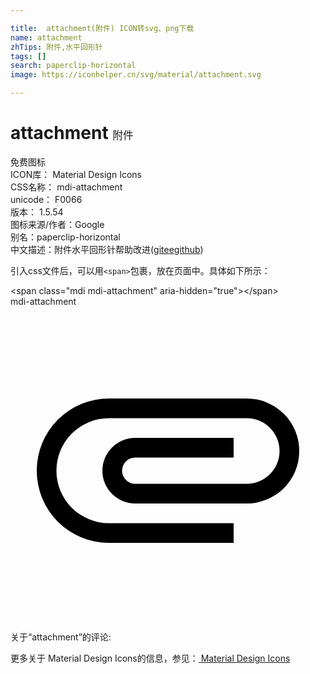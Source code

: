 ```yaml
---

title:  attachment(附件) ICON转svg、png下载
name: attachment
zhTips: 附件,水平回形针
tags: []
search: paperclip-horizontal
image: https://iconhelper.cn/svg/material/attachment.svg

---
```


# attachment  <small style="font-size: 60%;font-weight: 100">附件</small>


<div class="detail-page">
<p>
<span><span class="badge-success badge">免费图标</span> </span>
<br/>
<span>
ICON库：
<span class="badge-secondary badge">Material Design Icons</span> 
</span>
<br/>
<span>
CSS名称：
<span class="badge-secondary badge">mdi-attachment</span> 
</span>
<br/>
<span>
unicode：
<span class="badge-secondary badge">F0066</span> 
<copy-btn content='F0066' btn-title=""></copy-btn>
<copy-btn :content='String.fromCodePoint(parseInt("F0066", 16))' btn-title="复制U"></copy-btn>
</span>
<br/>
<span>
版本：
<span class="badge-secondary badge">1.5.54</span> 
</span>
<br/>
<span>图标来源/作者：<span class="badge-light badge">Google</span></span> 
<br/>
<span>别名：<span class="badge-light badge">paperclip-horizontal</span></span><br/><span class="zh-detail">中文描述：<span class="badge-primary badge">附件</span><span class="badge-primary badge">水平回形针</span><span class="help-link"><span>帮助改进</span>(<a href="https://gitee.com/liuwave/icon-helper/edit/master/json/material/attachment.json" target="_blank" rel="noopener noreferrer">gitee</a><a href="https://github.com/liuwave/icon-helper/edit/master/json/material/attachment.json" target="_blank" rel="noopener noreferrer">github</a></span>)</span><br/>
</p>
</div>
<div class="alert alert-dark">
  <i class="mdi mdi-attachment mdi-48px"></i>
  <i class="mdi mdi-attachment mdi-36px"></i>
  <i class="mdi mdi-attachment mdi-24px"></i>
  <i class="mdi mdi-attachment mdi-18px"></i>
</div>
<div>
  <p>引入css文件后，可以用<code>&lt;span&gt;</code>包裹，放在页面中。具体如下所示：    
  </p>
  <div class="alert alert-primary" style="font-size: 14px">
    &lt;span class="mdi mdi-attachment" aria-hidden="true"&gt;&lt;/span&gt;
    <copy-btn content='<span class="mdi mdi-attachment" aria-hidden="true"></span>'></copy-btn>
  </div>
  <div class="alert alert-secondary">
    <i class="mdi mdi-attachment"
    style="font-size: 24px"
    aria-hidden="true"></i> mdi-attachment
    <copy-btn content="mdi-attachment" btn-title="复制图标名称"></copy-btn>
  </div>
</div>
<div id="svg" class="svg-wrap">
<svg xmlns="http://www.w3.org/2000/svg" viewBox="0 0 24 24"><path d="M7.5,18A5.5,5.5 0 0,1 2,12.5A5.5,5.5 0 0,1 7.5,7H18A4,4 0 0,1 22,11A4,4 0 0,1 18,15H9.5A2.5,2.5 0 0,1 7,12.5A2.5,2.5 0 0,1 9.5,10H17V11.5H9.5A1,1 0 0,0 8.5,12.5A1,1 0 0,0 9.5,13.5H18A2.5,2.5 0 0,0 20.5,11A2.5,2.5 0 0,0 18,8.5H7.5A4,4 0 0,0 3.5,12.5A4,4 0 0,0 7.5,16.5H17V18H7.5Z" /></svg>
</div>
<detail full-name='mdi-attachment'></detail>
<div>
<p>关于“attachment”的评论:</p>
</div>
<Vssue title="关于“attachment”的评论" ></Vssue>    
<div><p>更多关于 Material Design Icons的信息，参见：<a target="_blank" href="https://iconhelper.cn/material.html"> Material Design Icons</a>
</p></div>
